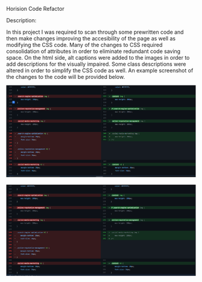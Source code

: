 Horision Code Refactor

Description:

In this project I was required to scan through some prewritten code and then make changes improving the accesibility of the page as well as modifying the CSS code.  Many of the changes to CSS required consolidation of attributes in order to eliminate redundant code saving space.  On the html side, alt captions were added to the images in order to add descriptions for the visually impaired. Some class descriptions were altered in order to simplify the CSS code as well. An example screenshot of the changes to the code will be provided below.  

![Screenshot1](https://github.com/wberry86/horiseon-code-refactor/blob/main/Develop/assets/images/capture_horision_screenshot1.PNG)
<br><br>
![Screenshot2](https://github.com/wberry86/horiseon-code-refactor/blob/main/Develop/assets/images/capture_horision_screenshot2.PNG)


